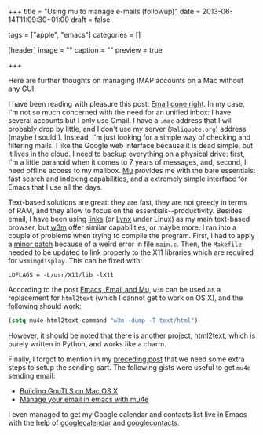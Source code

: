 +++
title = "Using mu to manage e-mails (followup)"
date = 2013-06-14T11:09:30+01:00
draft = false

tags = ["apple", "emacs"]
categories = []

[header]
image = ""
caption = ""
preview = true

+++

Here are further thoughts on managing IMAP accounts on a Mac without any GUI.

I have been reading with pleasure this post: [Email done right](http://zmalltalker.com/linux/mu.html). In my case, I'm not so much concerned with the need for an unified inbox: I have several accounts but I only use Gmail. I have a `.mac` address that I will probably drop by little, and I don't use my server (`@aliquote.org`) address (maybe I sould!). Instead, I'm just looking for a simple way of checking and filtering mails. I like the Google web interface because it is dead simple, but it lives in the cloud. I need to backup everything on a physical drive: first, I'm a little paranoid when it comes to 7 years of messages, and, second, I need offline access to my mailbox. [Mu](http://www.djcbsoftware.nl/code/mu) provides me with the bare essentials: fast search and indexing capabilities, and a extremely simple interface for Emacs that I use all the days.

Text-based solutions are great: they are fast, they are not greedy in terms of RAM, and they allow to focus on the essentials--productivity. Besides email, I have been using [links](http://links.twibright.com/) (or [Lynx](http://lynx.browser.org/) under Linux) as my main text-based browser, but [w3m](http://w3m.sourceforge.net/) offer similar capabilities, or maybe more. I ran into a couple of problems when trying to compile the program. First, I had to apply a [minor patch](http://sourceforge.net/p/w3m/patches/59/) because of a weird error in file `main.c`. Then, the `Makefile` needed to be updated to link properly to the X11 libraries which are required for `w3mimgdisplay`. This can be fixed with:

```
LDFLAGS = -L/usr/X11/lib -lX11
```

According to the post [Emacs, Email and Mu](http://ionrock.org/emacs-email-and-mu.html), `w3m` can be used as a replacement for `html2text` (which I cannot get to work on OS X), and the following should work:

```lisp
(setq mu4e-html2text-command "w3m -dump -T text/html")
```

However, it should be noted that there is another project, [html2text](https://github.com/aaronsw/html2text), which is purely written in Python, and works like a charm.

Finally, I forgot to mention in my [preceding post](/post/using-mu-to-manage-e-mails/) that we need some extra steps to setup the sending part. The following gists were useful to get `mu4e` sending email:

- [Building GnuTLS on Mac OS X](https://gist.github.com/morgant/1753095)
- [Manage your email in emacs with mu4e](https://gist.github.com/areina/3879626)

I even managed to get my Google calendar and contacts list live in Emacs with the help of [googlecalendar](https://code.google.com/p/emacs-google/wiki/googlecalendar) and [googlecontacts](https://code.google.com/p/emacs-google/wiki/googlecontacts).
